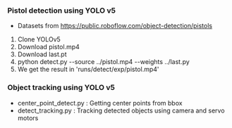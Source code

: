 ### Pistol detection using YOLO v5

- Datasets from https://public.roboflow.com/object-detection/pistols
1. Clone YOLOv5   
2. Download pistol.mp4
3. Download last.pt
4. python detect.py --source ../pistol.mp4 --weights ../last.py
5. We get the result in 'runs/detect/exp/pistol.mp4'

### Object tracking using YOLO v5

- center_point_detect.py : Getting center points from bbox
- detect_tracking.py : Tracking detected objects using camera and servo motors
